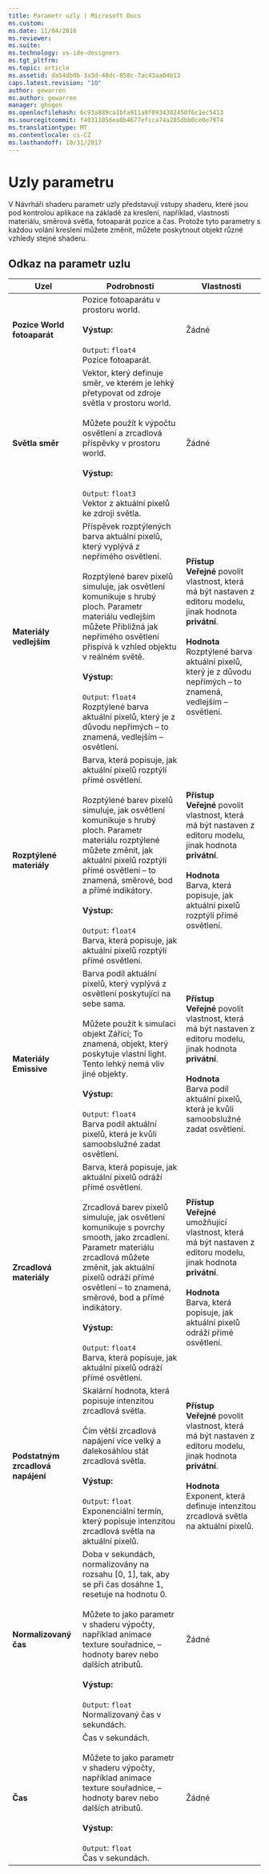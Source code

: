 ```yaml
---
title: Parametr uzly | Microsoft Docs
ms.custom: 
ms.date: 11/04/2016
ms.reviewer: 
ms.suite: 
ms.technology: vs-ide-designers
ms.tgt_pltfrm: 
ms.topic: article
ms.assetid: da54db0b-3a3d-48dc-858c-7ac43aa04b13
caps.latest.revision: "10"
author: gewarren
ms.author: gewarren
manager: ghogen
ms.openlocfilehash: 6c93a889ca1bfa911a9f0934302450f6c1ec5413
ms.sourcegitcommit: f40311056ea0b4677efcca74a285dbb0ce0e7974
ms.translationtype: MT
ms.contentlocale: cs-CZ
ms.lasthandoff: 10/31/2017
---
```

# <a name="parameter-nodes"></a>Uzly parametru
V Návrháři shaderu parametr uzly představují vstupy shaderu, které jsou pod kontrolou aplikace na základě za kreslení, například, vlastnosti materiálu, směrová světla, fotoaparát pozice a čas. Protože tyto parametry s každou volání kreslení můžete změnit, můžete poskytnout objekt různé vzhledy stejné shaderu.  
  
## <a name="parameter-node-reference"></a>Odkaz na parametr uzlu  
  
|Uzel|Podrobnosti|Vlastnosti|  
|----------|-------------|----------------|  
|**Pozice World fotoaparát**|Pozice fotoaparátu v prostoru world.<br /><br /> **Výstup:**<br /><br /> `Output`: `float4`<br /> Pozice fotoaparát.|Žádné|  
|**Světla směr**|Vektor, který definuje směr, ve kterém je lehký přetypovat od zdroje světla v prostoru world.<br /><br /> Můžete použít k výpočtu osvětlení a zrcadlová příspěvky v prostoru world.<br /><br /> **Výstup:**<br /><br /> `Output`: `float3`<br /> Vektor z aktuální pixelů ke zdroji světla.|Žádné|  
|**Materiály vedlejším**|Příspěvek rozptýlených barva aktuální pixelů, který vyplývá z nepřímého osvětlení.<br /><br /> Rozptýlené barev pixelů simuluje, jak osvětlení komunikuje s hrubý ploch. Parametr materiálu vedlejším můžete Přibližná jak nepřímého osvětlení přispívá k vzhled objektu v reálném světě.<br /><br /> **Výstup:**<br /><br /> `Output`: `float4`<br /> Rozptýlené barva aktuální pixelů, který je z důvodu nepřímých – to znamená, vedlejším – osvětlení.|**Přístup**<br /> **Veřejné** povolit vlastnost, která má být nastaven z editoru modelu, jinak hodnota **privátní**.<br /><br /> **Hodnota**<br /> Rozptýlené barva aktuální pixelů, který je z důvodu nepřímých – to znamená, vedlejším – osvětlení.|  
|**Rozptýlené materiály**|Barva, která popisuje, jak aktuální pixelů rozptýlí přímé osvětlení.<br /><br /> Rozptýlené barev pixelů simuluje, jak osvětlení komunikuje s hrubý ploch. Parametr materiálu rozptýlené můžete změnit, jak aktuální pixelů rozptýlí přímé osvětlení – to znamená, směrové, bod a přímé indikátory.<br /><br /> **Výstup:**<br /><br /> `Output`: `float4`<br /> Barva, která popisuje, jak aktuální pixelů rozptýlí přímé osvětlení.|**Přístup**<br /> **Veřejné** povolit vlastnost, která má být nastaven z editoru modelu, jinak hodnota **privátní**.<br /><br /> **Hodnota**<br /> Barva, která popisuje, jak aktuální pixelů rozptýlí přímé osvětlení.|  
|**Materiály Emissive**|Barva podíl aktuální pixelů, který vyplývá z osvětlení poskytující na sebe sama.<br /><br /> Můžete použít k simulaci objekt Zářící; To znamená, objekt, který poskytuje vlastní light. Tento lehký nemá vliv jiné objekty.<br /><br /> **Výstup:**<br /><br /> `Output`: `float4`<br /> Barva podíl aktuální pixelů, která je kvůli samoobslužné zadat osvětlení.|**Přístup**<br /> **Veřejné** povolit vlastnost, která má být nastaven z editoru modelu, jinak hodnota **privátní**.<br /><br /> **Hodnota**<br /> Barva podíl aktuální pixelů, která je kvůli samoobslužné zadat osvětlení.|  
|**Zrcadlová materiály**|Barva, která popisuje, jak aktuální pixelů odráží přímé osvětlení.<br /><br /> Zrcadlová barev pixelů simuluje, jak osvětlení komunikuje s povrchy smooth, jako zrcadlení. Parametr materiálu zrcadlová můžete změnit, jak aktuální pixelů odráží přímé osvětlení – to znamená, směrové, bod a přímé indikátory.<br /><br /> **Výstup:**<br /><br /> `Output`: `float4`<br /> Barva, která popisuje, jak aktuální pixelů odráží přímé osvětlení.|**Přístup**<br /> **Veřejné** umožňující vlastnost, která má být nastaven z editoru modelu, jinak hodnota **privátní**.<br /><br /> **Hodnota**<br /> Barva, která popisuje, jak aktuální pixelů odráží přímé osvětlení.|  
|**Podstatným zrcadlová napájení**|Skalární hodnota, která popisuje intenzitou zrcadlová světla.<br /><br /> Čím větší zrcadlová napájení více velký a dalekosáhlou stát zrcadlová světla.<br /><br /> **Výstup:**<br /><br /> `Output`: `float`<br /> Exponenciální termín, který popisuje intenzitou zrcadlová světla na aktuální pixelů.|**Přístup**<br /> **Veřejné** povolit vlastnost, která má být nastaven z editoru modelu, jinak hodnota **privátní**.<br /><br /> **Hodnota**<br /> Exponent, která definuje intenzitou zrcadlová světla na aktuální pixelů.|  
|**Normalizovaný čas**|Doba v sekundách, normalizovány na rozsahu [0, 1], tak, aby se při čas dosáhne 1, resetuje na hodnotu 0.<br /><br /> Můžete to jako parametr v shaderu výpočty, například animace texture souřadnice, – hodnoty barev nebo dalších atributů.<br /><br /> **Výstup:**<br /><br /> `Output`: `float`<br /> Normalizovaný čas v sekundách.|Žádné|  
|**Čas**|Čas v sekundách.<br /><br /> Můžete to jako parametr v shaderu výpočty, například animace texture souřadnice, – hodnoty barev nebo dalších atributů.<br /><br /> **Výstup:**<br /><br /> `Output`: `float`<br /> Čas v sekundách.|Žádné|